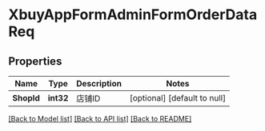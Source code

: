 # XbuyAppFormAdminFormOrderDataReq

## Properties
Name | Type | Description | Notes
------------ | ------------- | ------------- | -------------
**ShopId** | **int32** | 店铺ID | [optional] [default to null]

[[Back to Model list]](../README.md#documentation-for-models) [[Back to API list]](../README.md#documentation-for-api-endpoints) [[Back to README]](../README.md)

